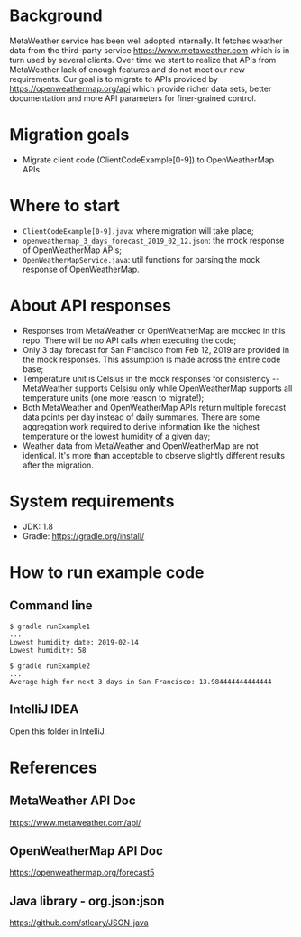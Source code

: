 # Background
MetaWeather service has been well adopted internally. It fetches weather data from the third-party service https://www.metaweather.com which is in turn used by several clients. Over time we start to realize that APIs from MetaWeather lack of enough features and do not meet our new requirements. Our goal is to migrate to APIs provided by https://openweathermap.org/api which provide richer data sets, better documentation and more API parameters for finer-grained control.

# Migration goals
* Migrate client code (ClientCodeExample[0-9]) to OpenWeatherMap APIs.

# Where to start
* `ClientCodeExample[0-9].java`: where migration will take place;
* `openweathermap_3_days_forecast_2019_02_12.json`: the mock response of OpenWeatherMap APIs;
* `OpenWeatherMapService.java`: util functions for parsing the mock response of OpenWeatherMap.  

# About API responses
* Responses from MetaWeather or OpenWeatherMap are mocked in this repo. There will be no API calls when executing the code;
* Only 3 day forecast for San Francisco from Feb 12, 2019 are provided in the mock responses. This assumption is made across the entire code base; 
* Temperature unit is Celsius in the mock responses for consistency -- MetaWeather supports Celsisu only while OpenWeatherMap supports all temperature units (one more reason to migrate!);
* Both MetaWeather and OpenWeatherMap APIs return multiple forecast data points per day instead of daily summaries. There are some aggregation work required to derive information like the highest temperature or the lowest humidity of a given day;
* Weather data from MetaWeather and OpenWeatherMap are not identical. It's more than acceptable to observe slightly different results after the migration.

# System requirements
* JDK: 1.8
* Gradle: https://gradle.org/install/

# How to run example code
## Command line
```
$ gradle runExample1
...
Lowest humidity date: 2019-02-14
Lowest humidity: 58

$ gradle runExample2
...
Average high for next 3 days in San Francisco: 13.984444444444444
```

## IntelliJ IDEA
Open this folder in IntelliJ.

# References
## MetaWeather API Doc
https://www.metaweather.com/api/

## OpenWeatherMap API Doc
https://openweathermap.org/forecast5

## Java library - org.json:json
https://github.com/stleary/JSON-java
